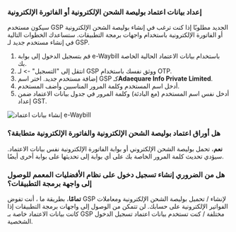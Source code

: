 ### إعداد بيانات اعتماد بوليصة الشحن الإلكترونية أو الفاتورة الإلكترونية

سيكون مستخدم GSP الجديد مطلوبًا إذا كنت ترغب في إنشاء بوليصة الشحن الإلكترونية أو الفاتورة الإلكترونية باستخدام واجهات برمجة التطبيقات. ستساعدك الخطوات التالية في إنشاء مستخدم جديد لـ GSP.

1. قم بتسجيل الدخول إلى بوابة e-Waybill باستخدام بيانات الاعتماد الحالية الخاصة بك.
2. انتقل إلى "التسجيل" -> لـ GSP ووثق نفسك باستخدام OTP.
3. إضافة مستخدم جديد. اختر اسم GSP كـ**Adaequare Info Private Limited**.
4. أدخل اسم المستخدم وكلمة المرور المناسبين وأضف المستخدم.
5. أدخل نفس اسم المستخدم (مع البادئة) وكلمة المرور في جدول بيانات الاعتماد ضمن إعداد GST.

![إنشاء بيانات اعتماد e-Waybill](https://docs.erpnext.com/files/create-e-waybill-e-invoice-credentials.gif)

### هل أوراق اعتماد بوليصة الشحن الإلكترونية والفاتورة الإلكترونية متطابقة؟

**نعم**، تحمل بوليصة الشحن الإلكتروني أو بوابة الفاتورة الإلكترونية نفس بيانات الاعتماد. سيؤدي تحديث كلمة المرور الخاصة بك على أي بوابة إلى تحديثها على بوابة أخرى أيضًا.

### هل من الضروري إنشاء تسجيل دخول على نظام الأفضليات المعمم للوصول إلى واجهة برمجة التطبيقات؟

**تمامًا**، بطريقة ما ، أنت تفوض GSP لإنشاء / تحميل بوليصة الشحن الإلكترونية ومعاملات الفواتير الإلكترونية على حسابك. لن تتمكن من الوصول إلى واجهات برمجة التطبيقات إذا كانت بيانات الاعتماد خاصة بـ GSP مختلفة / كنت تستخدم بيانات اعتماد تسجيل الدخول الشخصية.